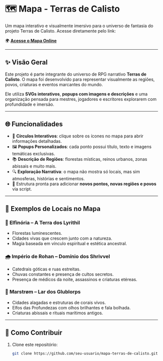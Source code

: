 # 🗺️ Mapa - Terras de Calisto

Um mapa interativo e visualmente imersivo para o universo de fantasia do projeto Terras de Calisto. Acesse diretamente pelo link:

🌍 **[Acesse o Mapa Online](https://mapa-terras-de-calisto.netlify.app/)**

---

## ✨ Visão Geral

Este projeto é parte integrante do universo de RPG narrativo **Terras de Calisto**. O mapa foi desenvolvido para representar visualmente as regiões, povos, criaturas e eventos marcantes do mundo.

Ele utiliza **SVGs interativos**, **popups com imagens e descrições** e uma organização pensada para mestres, jogadores e escritores explorarem com profundidade e imersão.

---

## 🌐 Funcionalidades

- 🔘 **Círculos Interativos**: clique sobre os ícones no mapa para abrir informações detalhadas.
- 🖼️ **Popups Personalizados**: cada ponto possui título, texto e imagens temáticas exclusivas.
- 📚 **Descrição de Regiões**: florestas místicas, reinos urbanos, zonas abissais e muito mais.
- 🔍 **Exploração Narrativa**: o mapa não mostra só locais, mas sim atmosferas, histórias e sentimentos.
- 📁 Estrutura pronta para adicionar **novos pontos, novas regiões e povos** via script.

---

## 📍 Exemplos de Locais no Mapa

### 🌲 **Elfinória** – A Terra dos Lyrithil
- Florestas luminescentes.
- Cidades vivas que crescem junto com a natureza.
- Magia baseada em vínculo espiritual e estética ancestral.

### 🌧️ **Império de Rohan** – Domínio dos Shrivvel
- Catedrais góticas e ruas estreitas.
- Chuvas constantes e presença de cultos secretos.
- Presença de médicos da noite, assassinos e criaturas etéreas.

### 🌊 **Marstrøm** – Lar dos Glublorps
- Cidades alagadas e estruturas de corais vivos.
- Elfos das Profundezas com olhos brilhantes e fala bolhada.
- Criaturas abissais e rituais marítimos antigos.

---

## 🔧 Como Contribuir

1. Clone este repositório:
   ```bash
   git clone https://github.com/seu-usuario/mapa-terras-de-calisto.git
